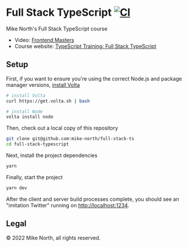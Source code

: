 # Full Stack TypeScript [![CI](https://github.com/mike-north/full-stack-ts/actions/workflows/ci.yml/badge.svg)](https://github.com/mike-north/full-stack-ts/actions/workflows/ci.yml)

Mike North's Full Stack TypeScript course

- Video: [Frontend Masters](https://frontendmasters.com/workshops/fullstack-typescript/)
- Course website: [TypeScript Training: Full Stack TypeScript](https://www.typescript-training.com/course/full-stack-typescript)

## Setup

First, if you want to ensure you're using the correct Node.js and package manager versions, [install Volta](http://volta.sh)

```sh
# install Volta
curl https://get.volta.sh | bash

# install Node
volta install node
```

Then, check out a local copy of this repository

```sh
git clone git@github.com:mike-north/full-stack-ts
cd full-stack-typescript
```

Next, install the project dependencies

```sh
yarn
```

Finally, start the project

```sh
yarn dev
```

After the client and server build processes complete, you should see an "imitation Twitter" running on [http://localhost:1234](http://localhost:1234).

## Legal

&copy; 2022 Mike North, all rights reserved.
